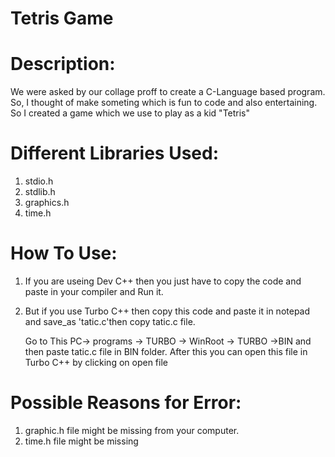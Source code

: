 # Tetris Game
# Description:
We were asked by our collage proff to create a C-Language based program. So, I thought of make someting which is fun to code and also entertaining.
So I created a game which we use to play as a kid "Tetris"
# Different Libraries Used:
1. stdio.h
2. stdlib.h
3. graphics.h
4. time.h
# How To Use:
1. If you are useing Dev C++ then you just have to copy the code and paste in your compiler and Run it.
2. But if you use Turbo C++ then copy this code and paste it in notepad and save_as 'tatic.c'then copy tatic.c file.

    Go to This PC-> programs -> TURBO -> WinRoot -> TURBO ->BIN  and then paste tatic.c file in BIN folder. 
After this you can open this file in Turbo C++ by clicking on open file
# Possible Reasons for Error:
1. graphic.h file might be missing from your computer.
2. time.h file might be missing
